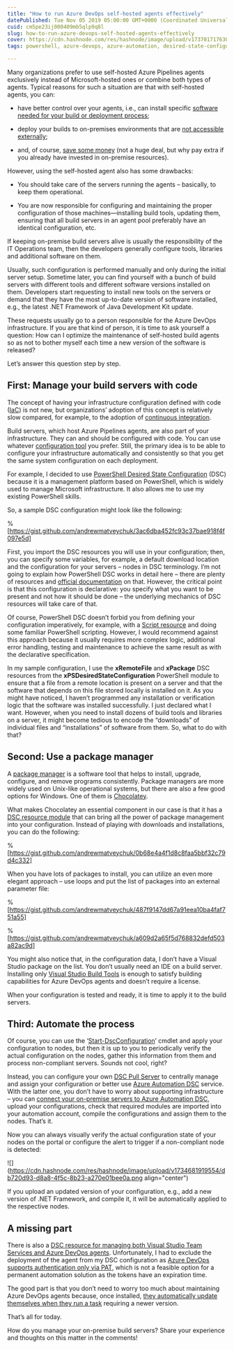 ```yaml
---
title: "How to run Azure DevOps self-hosted agents effectively"
datePublished: Tue Nov 05 2019 05:00:00 GMT+0000 (Coordinated Universal Time)
cuid: cm5pe23ij000409mb5qlp9q8l
slug: how-to-run-azure-devops-self-hosted-agents-effectively
cover: https://cdn.hashnode.com/res/hashnode/image/upload/v1737017176308/d28ba768-ef54-4a68-b197-c9b1e32ed594.png
tags: powershell, azure-devops, azure-automation, desired-state-configuration

---
```


Many organizations prefer to use self-hosted Azure Pipelines agents exclusively instead of Microsoft-hosted ones or combine both types of agents. Typical reasons for such a situation are that with self-hosted agents, you can:

* have better control over your agents, i.e., can install specific [software needed for your build or deployment process](https://docs.microsoft.com/en-us/azure/devops/pipelines/agents/agents?view=azure-devops#capabilities);
    
* deploy your builds to on-premises environments that are [not accessible externally](https://docs.microsoft.com/en-us/azure/devops/pipelines/agents/agents?view=azure-devops#communication-to-deploy-to-target-servers);
    
* and, of course, [save some money](https://azure.microsoft.com/en-us/pricing/details/devops/azure-devops-services/) (not a huge deal, but why pay extra if you already have invested in on-premise resources).
    

However, using the self-hosted agent also has some drawbacks:

* You should take care of the servers running the agents – basically, to keep them operational.
    
* You are now responsible for configuring and maintaining the proper configuration of those machines—installing build tools, updating them, ensuring that all build servers in an agent pool preferably have an identical configuration, etc.
    

If keeping on-premise build servers alive is usually the responsibility of the IT Operations team, then the developers generally configure tools, libraries and additional software on them.

Usually, such configuration is performed manually and only during the initial server setup. Sometime later, you can find yourself with a bunch of build servers with different tools and different software versions installed on them. Developers start requesting to install new tools on the servers or demand that they have the most up-to-date version of software installed, e.g., the latest .NET Framework of Java Development Kit update.

These requests usually go to a person responsible for the Azure DevOps infrastructure. If you are that kind of person, it is time to ask yourself a question: How can I optimize the maintenance of self-hosted build agents so as not to bother myself each time a new version of the software is released?

Let’s answer this question step by step.

## First: Manage your build servers with code

The concept of having your infrastructure configuration defined with code ([IaC](https://en.wikipedia.org/wiki/Infrastructure_as_code)) is not new, but organizations’ adoption of this concept is relatively slow compared, for example, to the adoption of [continuous integration](https://en.wikipedia.org/wiki/Continuous_integration).

Build servers, which host Azure Pipelines agents, are also part of your infrastructure. They can and should be configured with code. You can use whatever [configuration tool](https://en.wikipedia.org/wiki/Infrastructure_as_code#Continuous_configuration_automation) you prefer. Still, the primary idea is to be able to configure your infrastructure automatically and consistently so that you get the same system configuration on each deployment.

For example, I decided to use [PowerShell Desired State Configuration](https://learn.microsoft.com/en-us/powershell/scripting/dsc/overview) (DSC) because it is a management platform based on PowerShell, which is widely used to manage Microsoft infrastructure. It also allows me to use my existing PowerShell skills.

So, a sample DSC configuration might look like the following:

%[https://gist.github.com/andrewmatveychuk/3ac6dba452fc93c37bae918f4f097e5d] 

First, you import the DSC resources you will use in your configuration; then, you can specify some variables, for example, a default download location and the configuration for your servers – nodes in DSC terminology. I’m not going to explain how PowerShell DSC works in detail here – there are plenty of resources and [official documentation](https://docs.microsoft.com/en-us/powershell/scripting/dsc/overview/overview) on that. However, the critical point is that this configuration is declarative: you specify what you want to be present and not how it should be done – the underlying mechanics of DSC resources will take care of that.

Of course, PowerShell DSC doesn’t forbid you from defining your configuration imperatively, for example, with a [Script resource](https://docs.microsoft.com/en-us/powershell/scripting/dsc/reference/resources/windows/scriptresource) and doing some familiar PowerShell scripting. However, I would recommend against this approach because it usually requires more complex logic, additional error handling, testing and maintenance to achieve the same result as with the declarative specification.

In my sample configuration, I use the **xRemoteFile** and **xPackage** DSC resources from the **xPSDesiredStateConfiguration** PowerShell module to ensure that a file from a remote location is present on a server and that the software that depends on this file stored locally is installed on it. As you might have noticed, I haven’t programmed any installation or verification logic that the software was installed successfully. I just declared what I want. However, when you need to install dozens of build tools and libraries on a server, it might become tedious to encode the “downloads” of individual files and “installations” of software from them. So, what to do with that?

## Second: Use a package manager

A [package manager](https://en.wikipedia.org/wiki/Package_manager) is a software tool that helps to install, upgrade, configure, and remove programs consistently. Package managers are more widely used on Unix-like operational systems, but there are also a few good options for Windows. One of them is [Chocolatey](https://chocolatey.org/).

What makes Chocolatey an essential component in our case is that it has a [DSC resource module](https://github.com/chocolatey/cChoco) that can bring all the power of package management into your configuration. Instead of playing with downloads and installations, you can do the following:

%[https://gist.github.com/andrewmatveychuk/0b68e4a4f1d8c8faa5bbf32c79d4c332] 

When you have lots of packages to install, you can utilize an even more elegant approach – use loops and put the list of packages into an external parameter file:

%[https://gist.github.com/andrewmatveychuk/487f9147dd67a91eea10ba4faf751a55] 

%[https://gist.github.com/andrewmatveychuk/a609d2a65f5d768832defd503a82ac9d] 

You might also notice that, in the configuration data, I don’t have a Visual Studio package on the list. You don’t usually need an IDE on a build server. Installing only [Visual Studio Build Tools](https://docs.microsoft.com/en-us/visualstudio/install/workload-component-id-vs-build-tools) is enough to satisfy building capabilities for Azure DevOps agents and doesn’t require a license.

When your configuration is tested and ready, it is time to apply it to the build servers.

## Third: Automate the process

Of course, you can use the ‘[Start-DscConfiguration](https://docs.microsoft.com/en-us/powershell/module/psdesiredstateconfiguration/start-dscconfiguration)’ cmdlet and apply your configuration to nodes, but then it is up to you to periodically verify the actual configuration on the nodes, gather this information from them and process non-compliant servers. Sounds not cool, right?

Instead, you can configure your own [DSC Pull Server](https://docs.microsoft.com/en-us/powershell/scripting/dsc/pull-server/pullserver) to centrally manage and assign your configuration or better use [Azure Automation DSC](https://docs.microsoft.com/en-us/azure/automation/automation-dsc-getting-started) service. With the latter one, you don’t have to worry about supporting infrastructure – you can [connect your on-premise servers to Azure Automation DSC](https://docs.microsoft.com/en-us/azure/automation/automation-dsc-onboarding#physicalvirtual-windows-machines-on-premises-or-in-a-cloud-other-than-azureaws), upload your configurations, check that required modules are imported into your automation account, compile the configurations and assign them to the nodes. That’s it.

Now you can always visually verify the actual configuration state of your nodes on the portal or configure the alert to trigger if a non-compliant node is detected:

![](https://cdn.hashnode.com/res/hashnode/image/upload/v1734681919554/db720d93-d8a8-4f5c-8b23-a270e01bee0a.png align="center")

If you upload an updated version of your configuration, e.g., add a new version of .NET Framework, and compile it, it will be automatically applied to the respective nodes.

## A missing part

There is also a [DSC resource for managing both Visual Studio Team Services and Azure DevOps agents](https://github.com/microsoft/VSTSAgent.PowerShell#dsc). Unfortunately, I had to exclude the deployment of the agent from my DSC configuration as [Azure DevOps supports authentication only via PAT](https://docs.microsoft.com/en-us/azure/devops/pipelines/agents/agents?view=azure-devops#personal-access-token-pat), which is not a feasible option for a permanent automation solution as the tokens have an expiration time.

The good part is that you don’t need to worry too much about maintaining Azure DevOps agents because, once installed, [they automatically update themselves when they run a task](https://docs.microsoft.com/en-us/azure/devops/pipelines/agents/v2-windows?view=azure-devops#how-do-i-make-sure-i-have-the-latest-v2-agent-version) requiring a newer version.

That’s all for today.

How do you manage your on-premise build servers? Share your experience and thoughts on this matter in the comments!